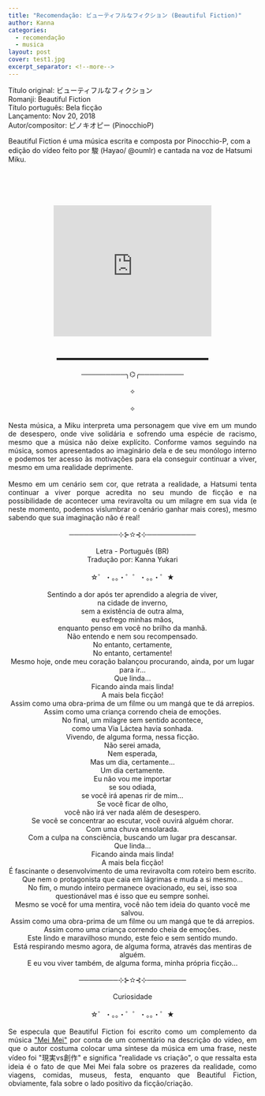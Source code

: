 ```yaml
---
title: "Recomendação: ビューティフルなフィクション (Beautiful Fiction)"
author: Kanna
categories:
  - recomendação
  - musica
layout: post
cover: test1.jpg
excerpt_separator: <!--more-->
---
```


Título original: ビューティフルなフィクション<br />
Romanji: Beautiful Fiction<br />
Título português: Bela ficção <br />
Lançamento: Nov 20, 2018<br />
Autor/compositor: ピノキオピー  (PinocchioP) <br />
<!--more-->

<div class="post-full-content">
<span style="text-align: justify;">Beautiful Fiction é uma música escrita e composta por Pinocchio-P, com a edição do vídeo feito por 駿 (Hayao/ @oumlr) e cantada na voz de Hatsumi Miku.</span><br />
<br />
<br />
<br />
<br />
<section class="content rich-content article" data-vce="rich-content"><div class="post-content-toggle">
<div class="center">
<div style="text-align: justify;">
<br />
<div class="separator" style="clear: both; text-align: center;">
<iframe allowfullscreen="" class="YOUTUBE-iframe-video" data-thumbnail-src="https://i.ytimg.com/vi/9kRa_S1G4Ok/0.jpg" frameborder="0" height="266" src="https://www.youtube.com/embed/9kRa_S1G4Ok?feature=player_embedded" width="320"></iframe></div>
<br />
<br /></div>
</div>
<div class="center">
<div style="text-align: center;">
▬▬▬▬▬▬▬▬▬▬▬▬▬▬▬▬▬▬▬▬▬▬</div>
</div>
<div class="center">
<div style="text-align: center;">
<br /></div>
<div style="text-align: center;">
─────────╮⌬╭─────────</div>
</div>
<div class="center">
<div style="text-align: center;">
<br /></div>
<div style="text-align: center;">
⟡</div>
</div>
<div class="center">
<div style="text-align: center;">
<br /></div>
<div style="text-align: center;">
⟡</div>
</div>
<div class="center">
<div style="text-align: justify;">
<br /></div>
<div style="text-align: justify;">
Nesta música, a Miku interpreta uma personagem que vive em um mundo de desespero, onde vive solidária e sofrendo uma espécie de racismo, mesmo que a música não deixe explícito. Conforme vamos seguindo na música, somos apresentados ao imaginário dela e de seu monólogo interno e podemos ter acesso às motivações para ela conseguir continuar a viver, mesmo em uma realidade deprimente.</div>
<div style="text-align: justify;">
<br /></div>
</div>
<div class="center">
<div style="text-align: justify;">
Mesmo em um cenário sem cor, que retrata a realidade, a Hatsumi tenta continuar a viver porque acredita no seu mundo de ficção e na possibilidade de acontecer uma reviravolta ou um milagre em sua vida (e neste momento, podemos vislumbrar o cenário ganhar mais cores), mesmo sabendo que sua imaginação não é real!</div>
<div style="text-align: justify;">
<br /></div>
</div>
<div class="center">
<div style="text-align: center;">
──────────⊹⊱✫⊰⊹──────────</div>
<div style="text-align: center;">
<br /></div>
</div>
<div class="center bolder">
<div style="text-align: center;">
Letra - Português (BR)</div>
</div>
<div class="center">
<div style="text-align: center;">
Tradução por: Kanna Yukari<br />
<br /></div>
<div style="text-align: center;">
☆゜・。。・゜゜・。。・゜★</div>
</div>
<div class="center">
<div style="text-align: center;">
<br /></div>
<div style="text-align: center;">
Sentindo a dor após ter aprendido a alegria de viver,</div>
</div>
<div class="center">
<div style="text-align: center;">
na cidade de inverno,</div>
</div>
<div class="center">
<div style="text-align: center;">
sem a existência de outra alma,</div>
</div>
<div class="center">
<div style="text-align: center;">
eu esfrego minhas mãos,</div>
</div>
<div class="center">
<div style="text-align: center;">
enquanto penso em você no brilho da manhã.</div>
</div>
<div class="center">
<div style="text-align: center;">
Não entendo e nem sou recompensado.</div>
</div>
<div class="center">
<div style="text-align: center;">
No entanto, certamente,</div>
</div>
<div class="center">
<div style="text-align: center;">
No entanto, certamente!</div>
</div>
<div class="center">
<div style="text-align: center;">
Mesmo hoje, onde meu coração balançou procurando, ainda, por um lugar para ir...</div>
</div>
<div class="center">
<div style="text-align: center;">
Que linda...</div>
</div>
<div class="center">
<div style="text-align: center;">
Ficando ainda mais linda!</div>
</div>
<div class="center">
<div style="text-align: center;">
A mais bela ficção!</div>
</div>
<div class="center">
<div style="text-align: center;">
Assim como uma obra-prima de um filme ou um mangá que te dá arrepios.</div>
</div>
<div class="center">
<div style="text-align: center;">
Assim como uma criança correndo cheia de emoções.</div>
</div>
<div class="center">
<div style="text-align: center;">
No final, um milagre sem sentido acontece,</div>
</div>
<div class="center">
<div style="text-align: center;">
como uma Via Láctea havia sonhada.</div>
</div>
<div class="center">
<div style="text-align: center;">
Vivendo, de alguma forma, nessa ficção.</div>
</div>
<div class="center">
<div style="text-align: center;">
Não serei amada,</div>
</div>
<div class="center">
<div style="text-align: center;">
Nem esperada,</div>
</div>
<div class="center">
<div style="text-align: center;">
Mas um dia, certamente...</div>
</div>
<div class="center">
<div style="text-align: center;">
Um dia certamente.</div>
</div>
<div class="center">
<div style="text-align: center;">
Eu não vou me importar</div>
</div>
<div class="center">
<div style="text-align: center;">
se sou odiada,</div>
</div>
<div class="center">
<div style="text-align: center;">
se você irá apenas rir de mim...</div>
</div>
<div class="center">
<div style="text-align: center;">
Se você ficar de olho,</div>
</div>
<div class="center">
<div style="text-align: center;">
você não irá ver nada além de desespero.</div>
</div>
<div class="center">
<div style="text-align: center;">
Se você se concentrar ao escutar, você ouvirá alguém chorar.</div>
</div>
<div class="center">
<div style="text-align: center;">
Com uma chuva ensolarada.</div>
</div>
<div class="center">
<div style="text-align: center;">
Com a culpa na consciência, buscando um  lugar pra descansar.</div>
</div>
<div class="center">
<div style="text-align: center;">
Que linda...</div>
</div>
<div class="center">
<div style="text-align: center;">
Ficando ainda mais linda!</div>
</div>
<div class="center">
<div style="text-align: center;">
A mais bela ficção!</div>
</div>
<div class="center">
<div style="text-align: center;">
É fascinante o desenvolvimento de uma reviravolta com roteiro bem escrito.</div>
</div>
<div class="center">
<div style="text-align: center;">
Que nem o protagonista que caia em lágrimas e muda a si mesmo...</div>
</div>
<div class="center">
<div style="text-align: center;">
No fim, o mundo inteiro permanece ovacionado, eu sei, isso soa questionável  mas é isso que eu sempre sonhei.</div>
</div>
<div class="center">
<div style="text-align: center;">
Mesmo se você for uma mentira, você não tem ideia do quanto você me salvou.</div>
</div>
<div class="center">
<div style="text-align: center;">
Assim como uma obra-prima de um filme ou um mangá que te dá arrepios.</div>
</div>
<div class="center">
<div style="text-align: center;">
Assim como uma criança correndo cheia de emoções.</div>
</div>
<div class="center">
<div style="text-align: center;">
Este lindo e maravilhoso mundo, este feio e sem sentido mundo.</div>
</div>
<div class="center">
<div style="text-align: center;">
Está respirando mesmo agora, de alguma forma, através das mentiras de alguém.</div>
</div>
<div class="center">
<div style="text-align: center;">
E eu vou viver também, de alguma forma, minha própria ficção...</div>
<div style="text-align: center;">
<br /></div>
</div>
<div class="center">
<div style="text-align: center;">
────────⊹⊱✫⊰⊹────────</div>
<div style="text-align: center;">
<br /></div>
</div>
<div class="center bolder">
<div style="text-align: center;">
Curiosidade</div>
<div style="text-align: center;">
<br /></div>
</div>
<div class="center">
<div style="text-align: center;">
☆゜・。。・゜゜・。。・゜★</div>
<div style="text-align: center;">
<br /></div>
</div>
<div class="center">
<div style="text-align: justify;">
Se especula que Beautiful Fiction foi escrito como um complemento da música <a href="https://youtu.be/MKrVBS6pX9I" rel="nofollow noreferrer noopener" target="_blank">"Mei Mei"</a> por conta de um comentário na descrição do vídeo, em que o autor costuma colocar uma síntese da música em uma frase, neste vídeo foi "現実vs創作"  e significa "realidade vs criação", o que ressalta esta ideia é o fato de que Mei Mei fala sobre os prazeres da realidade, como viagens, comidas, museus, festa, enquanto que Beautiful Fiction, obviamente, fala sobre o lado positivo da ficção/criação.</div>
</div>
</div>
</section></div>

